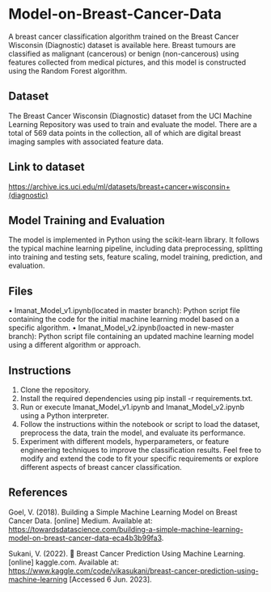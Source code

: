 # Model-on-Breast-Cancer-Data
A breast cancer classification algorithm trained on the Breast Cancer Wisconsin (Diagnostic) dataset is available here. Breast tumours are classified as malignant (cancerous) or benign (non-cancerous) using features collected from medical pictures, and this model is constructed using the Random Forest algorithm.

## Dataset
The Breast Cancer Wisconsin (Diagnostic) dataset from the UCI Machine Learning Repository was used to train and evaluate the model. There are a total of 569 data points in the collection, all of which are digital breast imaging samples with associated feature data.

## Link to dataset 
https://archive.ics.uci.edu/ml/datasets/breast+cancer+wisconsin+(diagnostic)

## Model Training and Evaluation
The model is implemented in Python using the scikit-learn library. It follows the typical machine learning pipeline, including data preprocessing, splitting into training and testing sets, feature scaling, model training, prediction, and evaluation.

## Files
•	Imanat_Model_v1.ipynb(located in master branch): Python script file containing the code for the initial machine learning model based on a specific algorithm.
•	Imanat_Model_v2.ipynb(loacted in new-master branch): Python script file containing an updated machine learning model using a different algorithm or approach.

## Instructions
1.	Clone the repository.
2.	Install the required dependencies using pip install -r requirements.txt.
3.	Run or execute Imanat_Model_v1.ipynb and Imanat_Model_v2.ipynb using a Python interpreter.
4.	Follow the instructions within the notebook or script to load the dataset, preprocess the data, train the model, and evaluate its performance.
5.	Experiment with different models, hyperparameters, or feature engineering techniques to improve the classification results.
Feel free to modify and extend the code to fit your specific requirements or explore different aspects of breast cancer classification.

## References 
Goel, V. (2018). Building a Simple Machine Learning Model on Breast Cancer Data. [online] Medium. Available at: https://towardsdatascience.com/building-a-simple-machine-learning-model-on-breast-cancer-data-eca4b3b99fa3.

Sukani, V. (2022). 🦀 Breast Cancer Prediction Using Machine Learning. [online] kaggle.com. Available at: https://www.kaggle.com/code/vikasukani/breast-cancer-prediction-using-machine-learning [Accessed 6 Jun. 2023].
